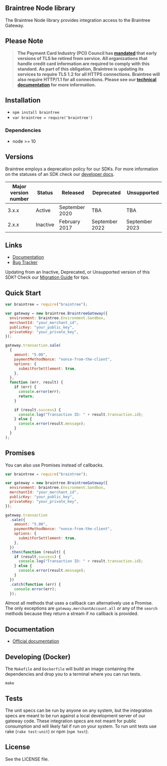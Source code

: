 ## Braintree Node library

The Braintree Node library provides integration access to the Braintree Gateway.

## Please Note

> **The Payment Card Industry (PCI) Council has [mandated](https://blog.pcisecuritystandards.org/migrating-from-ssl-and-early-tls) that early versions of TLS be retired from service. All organizations that handle credit card information are required to comply with this standard. As part of this obligation, Braintree is updating its services to require TLS 1.2 for all HTTPS connections. Braintree will also require HTTP/1.1 for all connections. Please see our [technical documentation](https://github.com/paypal/tls-update) for more information.**

## Installation

- `npm install braintree`
- `var braintree = require('braintree')`

### Dependencies

- node >= 10

## Versions

Braintree employs a deprecation policy for our SDKs. For more information on the statuses of an SDK check our [developer docs](https://developer.paypal.com/braintree/docs/reference/general/server-sdk-deprecation-policy).

| Major version number | Status   | Released       | Deprecated     | Unsupported    |
| -------------------- | -------- | -------------- | -------------- | -------------- |
| 3.x.x                | Active   | September 2020 | TBA            | TBA            |
| 2.x.x                | Inactive | February 2017  | September 2022 | September 2023 |

## Links

- [Documentation](https://developer.paypal.com/braintree/docs/start/hello-server/node)
- [Bug Tracker](https://github.com/braintree/braintree_node/issues)

Updating from an Inactive, Deprecated, or Unsupported version of this SDK? Check our [Migration Guide](https://developer.paypal.com/braintree/docs/reference/general/server-sdk-migration-guide/node) for tips.

## Quick Start

```javascript
var braintree = require("braintree");

var gateway = new braintree.BraintreeGateway({
  environment: braintree.Environment.Sandbox,
  merchantId: "your_merchant_id",
  publicKey: "your_public_key",
  privateKey: "your_private_key",
});

gateway.transaction.sale(
  {
    amount: "5.00",
    paymentMethodNonce: "nonce-from-the-client",
    options: {
      submitForSettlement: true,
    },
  },
  function (err, result) {
    if (err) {
      console.error(err);
      return;
    }

    if (result.success) {
      console.log("Transaction ID: " + result.transaction.id);
    } else {
      console.error(result.message);
    }
  }
);
```

## Promises

You can also use Promises instead of callbacks.

```javascript
var braintree = require("braintree");

var gateway = new braintree.BraintreeGateway({
  environment: braintree.Environment.Sandbox,
  merchantId: "your_merchant_id",
  publicKey: "your_public_key",
  privateKey: "your_private_key",
});

gateway.transaction
  .sale({
    amount: "5.00",
    paymentMethodNonce: "nonce-from-the-client",
    options: {
      submitForSettlement: true,
    },
  })
  .then(function (result) {
    if (result.success) {
      console.log("Transaction ID: " + result.transaction.id);
    } else {
      console.error(result.message);
    }
  })
  .catch(function (err) {
    console.error(err);
  });
```

Almost all methods that uses a callback can alternatively use a Promise. The only exceptions are `gateway.merchantAccount.all` or any of the `search` methods because they return a stream if no callback is provided.

## Documentation

- [Official documentation](https://developer.paypal.com/braintree/docs/start/hello-server)

## Developing (Docker)

The `Makefile` and `Dockerfile` will build an image containing the dependencies and drop you to a terminal where you can run tests.

```
make
```

## Tests

The unit specs can be run by anyone on any system, but the integration specs are meant to be run against a local development server of our gateway code. These integration specs are not meant for public consumption and will likely fail if run on your system. To run unit tests use rake (`rake test:unit`) or npm (`npm test`).

## License

See the LICENSE file.
